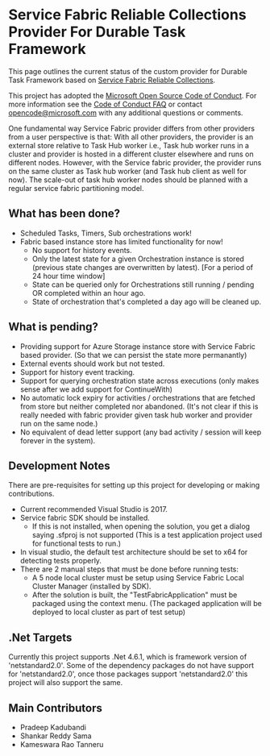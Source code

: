 # Service Fabric Reliable Collections Provider For Durable Task Framework

This page outlines the current status of the custom provider for Durable Task Framework based on [Service Fabric Reliable Collections](https://docs.microsoft.com/en-us/azure/service-fabric/service-fabric-reliable-services-reliable-collections).

This project has adopted the [Microsoft Open Source Code of Conduct](https://opensource.microsoft.com/codeofconduct/).
For more information see the [Code of Conduct FAQ](https://opensource.microsoft.com/codeofconduct/faq/) or contact [opencode@microsoft.com](mailto:opencode@microsoft.com) with any additional questions or comments.

One fundamental way Service Fabric provider differs from other providers from a user perspective is that:
With all other providers, the provider is an external store relative to Task Hub worker i.e., Task hub worker runs in a cluster and provider is hosted in a different cluster elsewhere and runs on different nodes.
However, with the Service fabric provider, the provider runs on the same cluster as Task hub worker (and Task hub client as well for now). The scale-out of task hub worker nodes should be planned with a regular service fabric partitioning model.

## What has been done?

* Scheduled Tasks, Timers, Sub orchestrations work!
* Fabric based instance store has limited functionality for now!
  * No support for history events.
  * Only the latest state for a given Orchestration instance is stored (previous state changes are overwritten by latest). [For a period of 24 hour time window]
  * State can be queried only for Orchestrations still running / pending OR completed within an hour ago.
  * State of orchestration that's completed a day ago will be cleaned up.

## What is pending?

* Providing support for Azure Storage instance store with Service Fabric based provider. (So that we can persist the state more permanantly)
* External events should work but not tested.
* Support for history event tracking.
* Support for querying orchestration state across executions (only makes sense after we add support for ContinueWith)
* No automatic lock expiry for activities / orchestrations that are fetched from store but neither completed nor abandoned. (It's not clear if this is really needed with fabric provider given task hub worker and provider run on the same node.)
* No equivalent of dead letter support (any bad activity / session will keep forever in the system).

## Development Notes

There are pre-requisites for setting up this project for developing or making contributions.

* Current recommended Visual Studio is 2017.
* Service fabric SDK should be installed.
  * If this is not installed, when opening the solution, you get a dialog saying .sfproj is not supported (This is a test application project used for functional tests to run.)
* In visual studio, the default test architecture should be set to x64 for detecting tests properly.
* There are 2 manual steps that must be done before running tests:
  * A 5 node local cluster must be setup using Service Fabric Local Cluster Manager (installed by SDK).
  * After the solution is built, the "TestFabricApplication" must be packaged using the context menu. (The packaged application will be deployed to local cluster as part of test setup)

## .Net Targets

Currently this project supports .Net 4.6.1, which is framework version of 'netstandard2.0'. Some of the dependency packages do not have support for 'netstandard2.0', once those packages support 'netstandard2.0' this project will also support the same.
  
## Main Contributors

* Pradeep Kadubandi
* Shankar Reddy Sama
* Kameswara Rao Tanneru
